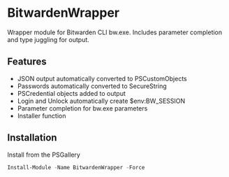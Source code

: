 # BitwardenWrapper
Wrapper module for Bitwarden CLI bw.exe. Includes parameter completion and type juggling for output.

## Features

* JSON output automatically converted to PSCustomObjects
* Passwords automatically converted to SecureString
* PSCredential objects added to output
* Login and Unlock automatically create $env:BW_SESSION
* Parameter completion for bw.exe parameters
* Installer function

## Installation
Install from the PSGallery

```powershell
Install-Module -Name BitwardenWrapper -Force
```
